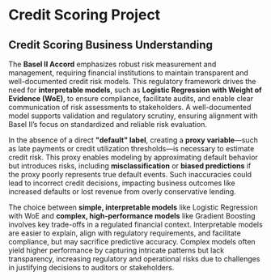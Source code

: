 # Credit Scoring Project

## Credit Scoring Business Understanding

The **Basel II Accord** emphasizes robust risk measurement and management, requiring financial institutions to maintain transparent and well-documented credit risk models. This regulatory framework drives the need for **interpretable models**, such as **Logistic Regression with Weight of Evidence (WoE)**, to ensure compliance, facilitate audits, and enable clear communication of risk assessments to stakeholders. A well-documented model supports validation and regulatory scrutiny, ensuring alignment with Basel II’s focus on standardized and reliable risk evaluation.

In the absence of a direct **"default" label**, creating a **proxy variable**—such as late payments or credit utilization thresholds—is necessary to estimate credit risk. This proxy enables modeling by approximating default behavior but introduces risks, including **misclassification** or **biased predictions** if the proxy poorly represents true default events. Such inaccuracies could lead to incorrect credit decisions, impacting business outcomes like increased defaults or lost revenue from overly conservative lending.

The choice between **simple, interpretable models** like Logistic Regression with WoE and **complex, high-performance models** like Gradient Boosting involves key trade-offs in a regulated financial context. Interpretable models are easier to explain, align with regulatory requirements, and facilitate compliance, but may sacrifice predictive accuracy. Complex models often yield higher performance by capturing intricate patterns but lack transparency, increasing regulatory and operational risks due to challenges in justifying decisions to auditors or stakeholders.

